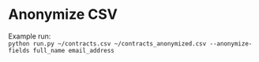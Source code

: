 # Anonymize CSV

Example run: \
`python run.py ~/contracts.csv ~/contracts_anonymized.csv --anonymize-fields full_name email_address`
